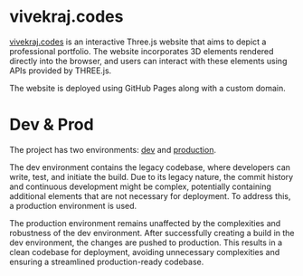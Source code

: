# vivekraj.codes

[vivekraj.codes](https://vivekraj.codes) is an interactive Three.js website that aims to depict a professional portfolio. The website incorporates 3D elements rendered directly into the browser, and users can interact with these elements using APIs provided by THREE.js.

The website is deployed using GitHub Pages along with a custom domain.

# Dev & Prod
The project has two environments: [dev](https://github.com/myselfakashagarwal/vivekraj.codes.legacy/) and [production](https://github.com/myselfakashagarwal/vivekraj.codes.production/).

The dev environment contains the legacy codebase, where developers can write, test, and initiate the build. Due to its legacy nature, the commit history and continuous development might be complex, potentially containing additional elements that are not necessary for deployment. To address this, a production environment is used.

The production environment remains unaffected by the complexities and robustness of the dev environment. After successfully creating a build in the dev environment, the changes are pushed to production. This results in a clean codebase for deployment, avoiding unnecessary complexities and ensuring a streamlined production-ready codebase.
